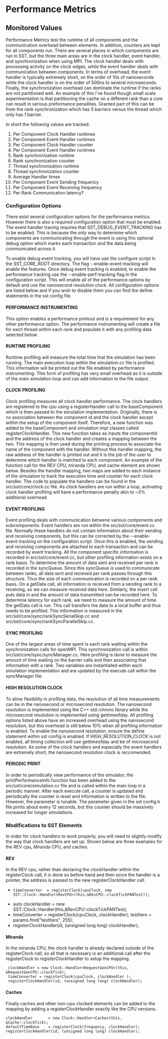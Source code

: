 # Performance Metrics

## Monitored Values
Performance Metrics test the runtime of all components and the communication overhead between elements. In addition, counters are kept for all components run. There are several places in which components are run in SST, but the three main areas are in the clock handler, event handler, and synchronization when using MPI. The clock handler deals with processing activity on the clock edges, while the event handler deals with communication between components.
In terms of overhead, the event handler is typically extremely short, on the order of 10s of nanoseconds while the clock handler is on the order of 500ns to several microseconds. Finally, the synchronization overhead can dominate the runtime if the ranks are not partitioned well. An example of this I've found though small scale experimentation is that partitioning the cache on a different rank than a core can result in serious preformance penalities. Granted part of this can be from the rank synchronization which has 5 barriers versus the thread which only has 1 barrier. 

In short the following values are tracked:
1. Per Component Clock Handler runtimes
2. Per Component Event Handler runtimes
3. Per Component Clock Handler counter
4. Per Component Event Handler runtimes
5. Rank synchronization runtime
6. Rank synchronization counter
7. Thread synchronization runtime
8. Thread synchronization counter
9. Average Handler times
10. Per Component Event Sending frequency
11. Per Component Event Receiving frequency
12. Per Rank Communication latency?

### Configuration Options
There exist several configuration options for the performance metrics. However there is also a required configuration option that must be enabled. The event handler tracing requires that SST_DEBUG_EVENT_TRACKING has to be enabled. This is because the only way to determine which components are communicating through the event is using this optional debug option which marks each transaction and the data being communicated across it. 

To enable debug event tracking, you will have use the configure script in the SST_CORE_ROOT directory. The flag --enable-event-tracking will enable the features. Once debug event tracking is enabled, to enable the performance tracking use the --enable-perf-tracking flag in the configuration script. This will enable all of the performance options by default and use the nanosecond resolution clock. All configuration options are listed below and if you wish to disable them you can find the define statements in the sst config file.

#### PERFORMANCE INSTRUMENTING
This option enables a performance printout and is a requirement for any other performance option. The performance instrumenting will create a file for each thread within each rank and populate it with any profiling data selected below. 

#### RUNTIME PROFILING
Runtime profiling will measure the total time that the simulation has been running. The main execution loop within the simulation.cc file is profiled. This information will be printed out the file enabled by performance instrumenting. This form of profiling has very small overhead as it is outside of the main simulation loop and can add information to the file output.

#### CLOCK PROFILING
Clock profiling measures all clock handler performance. The clock handlers are registered to the cpu using a registerHandler call to the baseComponent which is then passed to the simulation implementation. Originally, there is no association between the component id and the clock handler except within the setup of the component itself. Therefore, a new function was added to the baseComponent and simulation impl classes called registerClockHandler. This new function takes as inputs the componentId and the address of the clock handler and creates a mapping between the two. This mapping is then used during the printing process to associate the name of the component with the handler. Without this handler mapping, the raw address of the handler is printed out and it is the job of the user to determine which handler is matched to each component. An example of the function call for the REV CPU, miranda CPU, and cache element are shown below.
Besides the handler mapping, two maps are added to each instance of the simulation to track the execution time and counter for each clock handler. The code to populate the handlers can be found in the src/sst/core/clock.cc file. As clock handlers are run within a loop, activating clock handler profiling will have a performance penalty akin to ~3% additional overhead.

#### EVENT PROFILING
Event profiling deals with communication betwene various components and subcomponents. Event handlers are run within the src/sst/core/event.cc file. Normally these handlers do not contain information about their sending and receiving components, but this can be corrected by the --enable-event-tracking on the configuration script. Once this is enabled, the sending and receiving components are attached to each transaction and can be recorded by event tracking. All the component specific information is recorded in src/sst/core/event.cc, but other profiling information exists on a rank basis. 
To determine the amount of data sent and received per rank is recorded in the syncQueue. Since this syncQueue is used to communicate between ranks, all data sent and recieved per rank passes through this structure. Thus the size of each communication is recorded on a per rank basis. On a getData call, all information is received from a sending rank to a receiving, so we can measure received data here. Similarly, the insert call puts data in and the amount of data transmitted can be recorded here.
To determine latency for each rank, we need to measure the amount of time the getData call is run. This call transfers the data to a local buffer and thus needs to be profiled. This information is measured in the src/sst/core/sync/rankSyncSerialSkip.cc and src/sst/core/sync/rankSyncParallelSkip.cc.

#### SYNC PROFILING
One of the largest areas of time spent is each rank waiting within the synchronization calls for openMPI. This synchronization call is within src/sst/core/sync/syncManager.cc. Here profiling is done to measure the amount of time waiting on the barrier calls and then associating that information with a rank. Two variables are instantiated within each simulation implementation and are updated by the execute call within the syncManager file. 

#### HIGH RESOLUTION CLOCK
To allow flexibility in profiling data, the resolution of all time measurements can be in the nanosecond or microsecond resolution. The nanosecond resolution is implemented using the C++ std::chrono library while the microsecond resolution is implemented using gettimeofday. All profiling options listed above have an increased overhead using the nanosecond resolution, but this overhead is still below 10% when all profiling information is enabled. To enable the nanosecond resolution, ensure the define statement within sst config is enabled. If HIGH_RESOLUTION_CLOCK is not enabled, all timing collection will use gettimeofday and be of microsecond resolution. As some of the clock handlers and especially the event handlers are extremely short, the nanosecond resolution clock is reccomended.

#### PERIODIC PRINT
In order to periodically view performance of the simulator, the printPerformanceInfo function has been added to the src/sst/core/simulation.cc file and is called within the main loop in a periodic manner. After each execute call, a counter is updated and periodically the counter is reset and information is written to the file. However, the parameter is tunable. The parameter given in the sst config.h file prints about every 12 seconds, but this counter should be massively increased for longer simulations.

### Modifications to SST Elements
In order for clock handlers to work properly, you will need to slightly modify the way that clock handlers are set up. Shown below are three examples for the REV cpu, Miranda CPU, and caches.

#### REV
In the REV cpu, rather than declaring the clockHandler within the registerClock call, it is done so before hand and then since the handler is a pointer, the address is passed to the new registerClockHandler call.

-     timeConverter  = registerClock(cpuClock, new SST::Clock::Handler<RevCPU>(this,&RevCPU::clockTickPANTest));
+    auto clockHandler = new SST::Clock::Handler<RevCPU>(this,&RevCPU::clockTickPANTest);
+    timeConverter  = registerClock(cpuClock, clockHandler);
      testIters = params.find<unsigned>("testIters", 255);
+    registerClockHandler(id, (unsigned long long) clockHandler);

#### Miranda
In the miranda CPU, the clock handler is already declared outside of the registerClock call, so all that is necessary is an additional call after the registerClock to registerClockHandler to setup the mapping.

     clockHandler = new Clock::Handler<RequestGenCPU>(this, &RequestGenCPU::clockTick);
     timeConverter = registerClock(cpuClock, clockHandler );
     registerClockHandler(id, (unsigned long long) clockHandler);

#### Caches
Finally caches and other non-cpu clocked elements can be added to the mapping by adding a registerClockHandler exactly like the CPU versions.

    clockHandler       = new Clock::Handler<Cache>(this, &Cache::clockTick);
    defaultTimeBase    = registerClock(frequency, clockHandler);
    registerClockHandler(id, (unsigned long long) clockHandler);
